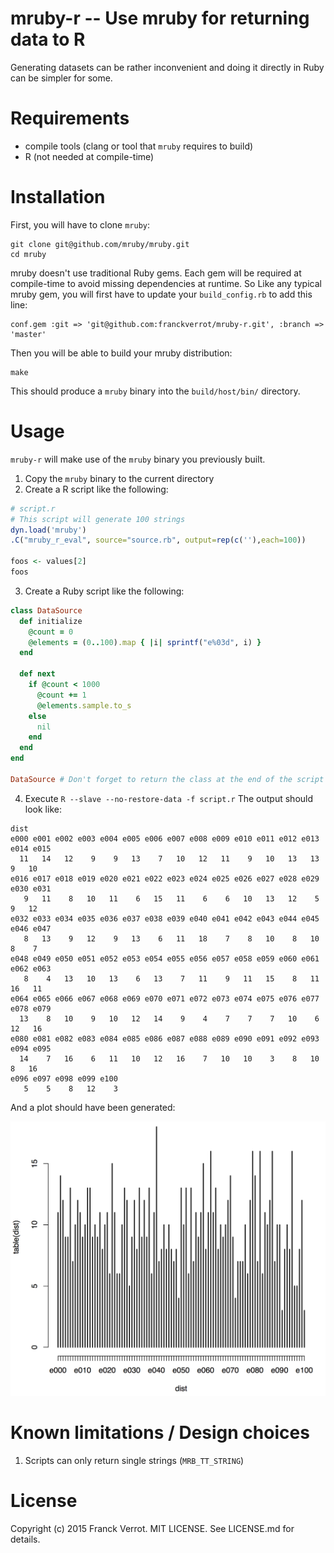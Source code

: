 # mruby-r -- Use mruby for returning data to R

Generating datasets can be rather inconvenient and doing it directly in Ruby
can be simpler for some.

# Requirements

* compile tools (clang or tool that `mruby` requires to build)
* R (not needed at compile-time)

# Installation

First, you will have to clone `mruby`:

    git clone git@github.com/mruby/mruby.git
    cd mruby

mruby doesn't use traditional Ruby gems. Each gem will be required at
compile-time to avoid missing dependencies at runtime. So Like any typical
mruby gem, you will first have to update your `build_config.rb` to add this
line:

    conf.gem :git => 'git@github.com:franckverrot/mruby-r.git', :branch => 'master'

Then you will be able to build your mruby distribution:

    make

This should produce a `mruby` binary into the `build/host/bin/` directory.

# Usage

`mruby-r` will make use of the `mruby` binary you previously built.

1. Copy the `mruby` binary to the current directory
2. Create a R script like the following:

  ```r
  # script.r
  # This script will generate 100 strings
  dyn.load('mruby')
  .C("mruby_r_eval", source="source.rb", output=rep(c(''),each=100))

  foos <- values[2]
  foos
  ```

3. Create a Ruby script like the following:

  ```ruby
  class DataSource
    def initialize
      @count = 0
      @elements = (0..100).map { |i| sprintf("e%03d", i) }
    end

    def next
      if @count < 1000
        @count += 1
        @elements.sample.to_s
      else
        nil
      end
    end
  end

  DataSource # Don't forget to return the class at the end of the script
  ```

4. Execute `R --slave --no-restore-data -f script.r`
   The output should look like:

  ```
  dist
  e000 e001 e002 e003 e004 e005 e006 e007 e008 e009 e010 e011 e012 e013 e014 e015
    11   14   12    9    9   13    7   10   12   11    9   10   13   13    9   10
  e016 e017 e018 e019 e020 e021 e022 e023 e024 e025 e026 e027 e028 e029 e030 e031
     9   11    8   10   11    6   15   11    6    6   10   13   12    5    9   12
  e032 e033 e034 e035 e036 e037 e038 e039 e040 e041 e042 e043 e044 e045 e046 e047
     8   13    9   12    9   13    6   11   18    7    8   10    8   10    8    7
  e048 e049 e050 e051 e052 e053 e054 e055 e056 e057 e058 e059 e060 e061 e062 e063
     8    4   13   10   13    6   13    7   11    9   11   15    8   11   16   11
  e064 e065 e066 e067 e068 e069 e070 e071 e072 e073 e074 e075 e076 e077 e078 e079
    13    8   10    9   10   12   14    9    4    7    7    7   10    6   12   16
  e080 e081 e082 e083 e084 e085 e086 e087 e088 e089 e090 e091 e092 e093 e094 e095
    14    7   16    6   11   10   12   16    7   10   10    3    8   10    8   16
  e096 e097 e098 e099 e100
     5    5    8   12    3
  ```

  And a plot should have been generated:

<img src="https://raw.githubusercontent.com/franckverrot/mruby-r/master/doc/plot_table_dist.png">

# Known limitations / Design choices

1. Scripts can only return single strings (`MRB_TT_STRING`)

# License

Copyright (c) 2015 Franck Verrot. MIT LICENSE. See LICENSE.md for details.
